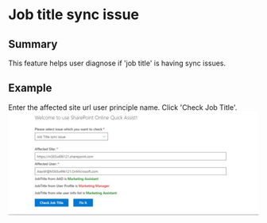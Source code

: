 # Job title sync issue

## Summary
This feature helps user diagnose if 'job title' is having sync issues.

## Example

Enter the affected site url user principle name. Click 'Check Job Title'.
<img src=./asset/JobTitle.JPG>
